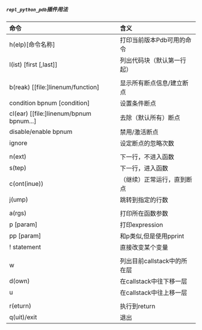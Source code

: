 ##### `repl_python_pdb`插件用法

|命令                                    |含义                     |
|:--------------------------------------|:-----------------------|
|h(elp)[命令名称]                        |打印当前版本Pdb可用的命令  |
|l(ist) [first [,last]]                 |列出代码块（默认第一行起）   |
|                                       |                        |
|b(reak) [[file:]linenum/function]      |显示所有断点信息/建立断点   |
|condition bpnum [condition]            |设置条件断点              |
|cl(ear) [[file:]linenum/bpnum bpnum...]|去除（默认所有）断点        |
|disable/enable bpnum                   |禁用/激活断点             |
|ignore                                 |设定断点的忽略次数         |
|                                       |                        |
|n(ext)                                 |下一行，不进入函数         |
|s(tep)                                 |下一行，进入函数           |
|c(ont(inue))                           |（继续）正常运行，直到断点    |
|j(ump)                                 |跳转到指定的行数          |
|                                       |                        |
|a(rgs)                                 |打印所在函数参数          |
|p [param]                              |打印expression           |
|pp [param]                             |和p类似,但是使用pprint    |
|! statement                            |直接改变某个变量          |
|                                       |                        |
|w                                      |列出目前callstack中的所在层|
|d(own)                                 |在callstack中往下移一层   |
|u                                      |在callstack中往上移一层   |
|                                       |                        |
|r(eturn)                               |执行到return             |
|q(uit)/exit                            |退出                     |
